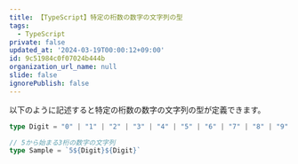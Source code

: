 ```yaml
---
title: 【TypeScript】特定の桁数の数字の文字列の型
tags:
  - TypeScript
private: false
updated_at: '2024-03-19T00:00:12+09:00'
id: 9c51984c0f07024b444b
organization_url_name: null
slide: false
ignorePublish: false
---
```

以下のように記述すると特定の桁数の数字の文字列の型が定義できます。

```ts
type Digit = "0" | "1" | "2" | "3" | "4" | "5" | "6" | "7" | "8" | "9";

// 5から始まる3桁の数字の文字列
type Sample = `5${Digit}${Digit}`

```
